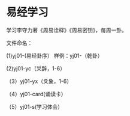 # 易经学习

学习李守力著《周易诠释》《周易密钥》，每周一卦。

文件命名：

(1)yj01-(易经卦序）
样例：yj01-（乾卦）

(2)yj01-yc（爻辞，1-6）

（3）yj01-yx（爻象，1-6）

（4）yj01-card(诵读卡）

（5）yj01-s(学习体会）
